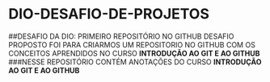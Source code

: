 
# DIO-DESAFIO-DE-PROJETOS
##DESAFIO DA DIO: PRIMEIRO REPOSITÓRIO NO GITHUB DESAFIO PROPOSTO FOI PARA CRIARMOS UM REPOSITORIO NO GITHUB COM OS CONCEITOS APRENDIDOS NO CURSO **INTRODUÇÃO AO GIT E AO GITHUB**
###NESSE REPOSITÓRIO CONTÉM ANOTAÇÕES DO CURSO **INTRODUÇÃO AO GIT E AO GITHUB**
